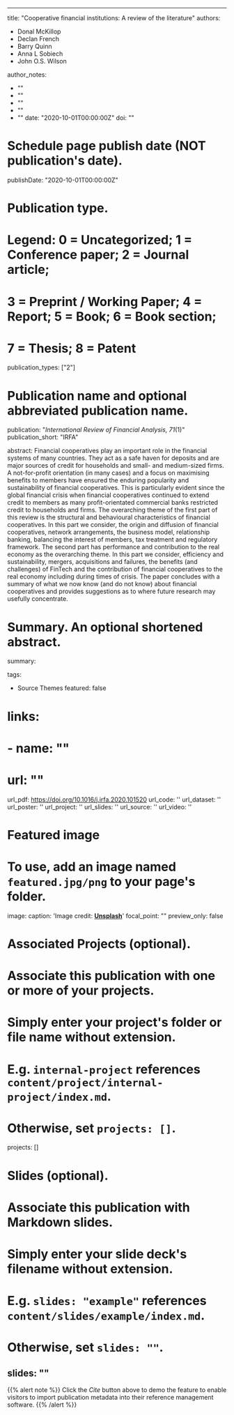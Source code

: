 
---
title: "Cooperative financial institutions: A review of the literature"
authors:
- Donal McKillop
- Declan French
- Barry Quinn
- Anna L Sobiech
- John O.S. Wilson

author_notes:
- ""
- ""
- ""
- ""
- ""
date: "2020-10-01T00:00:00Z"
doi: ""

# Schedule page publish date (NOT publication's date).
publishDate: "2020-10-01T00:00:00Z"

# Publication type.
# Legend: 0 = Uncategorized; 1 = Conference paper; 2 = Journal article;
# 3 = Preprint / Working Paper; 4 = Report; 5 = Book; 6 = Book section;
# 7 = Thesis; 8 = Patent
publication_types: ["2"]

# Publication name and optional abbreviated publication name.
publication: "*International Review of Financial Analysis, 71*(1)"
publication_short: "IRFA"

abstract: Financial cooperatives play an important role in the financial systems of many countries. They act as a safe haven for deposits and are major sources of credit for households and small- and medium-sized firms. A not-for-profit orientation (in many cases) and a focus on maximising benefits to members have ensured the enduring popularity and sustainability of financial cooperatives. This is particularly evident since the global financial crisis when financial cooperatives continued to extend credit to members as many profit-orientated commercial banks restricted credit to households and firms. The overarching theme of the first part of this review is the structural and behavioural characteristics of financial cooperatives. In this part we consider, the origin and diffusion of financial cooperatives, network arrangements, the business model, relationship banking, balancing the interest of members, tax treatment and regulatory framework. The second part has performance and contribution to the real economy as the overarching theme. In this part we consider, efficiency and sustainability, mergers, acquisitions and failures, the benefits (and challenges) of FinTech and the contribution of financial cooperatives to the real economy including during times of crisis. The paper concludes with a summary of what we now know (and do not know) about financial cooperatives and provides suggestions as to where future research may usefully concentrate.

# Summary. An optional shortened abstract.
summary:

tags:
- Source Themes
featured: false

# links:
# - name: ""
#   url: ""
url_pdf: https://doi.org/10.1016/j.irfa.2020.101520
url_code: ''
url_dataset: ''
url_poster: ''
url_project: ''
url_slides: ''
url_source: ''
url_video: ''

# Featured image
# To use, add an image named `featured.jpg/png` to your page's folder. 
image:
  caption: 'Image credit: [**Unsplash**](https://unsplash.com/photos/jdD8gXaTZsc)'
  focal_point: ""
  preview_only: false

# Associated Projects (optional).
#   Associate this publication with one or more of your projects.
#   Simply enter your project's folder or file name without extension.
#   E.g. `internal-project` references `content/project/internal-project/index.md`.
#   Otherwise, set `projects: []`.
projects: []

# Slides (optional).
#   Associate this publication with Markdown slides.
#   Simply enter your slide deck's filename without extension.
#   E.g. `slides: "example"` references `content/slides/example/index.md`.
#   Otherwise, set `slides: ""`.
slides: ""
---

{{% alert note %}}
Click the *Cite* button above to demo the feature to enable visitors to import publication metadata into their reference management software.
{{% /alert %}}
